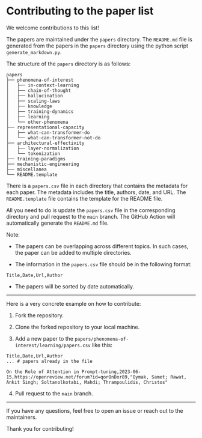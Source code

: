 # Contributing to the paper list

We welcome contributions to this list!

The papers are maintained under the `papers` directory.
The `README.md` file is generated from the papers in the `papers` directory using the python script `generate_markdown.py`.

The structure of the `papers` directory is as follows:

```
papers
├── phenomena-of-interest
│   ├── in-context-learning
│   ├── chain-of-thought
│   ├── hallucination
│   ├── scaling-laws
│   ├── knowledge
│   ├── training-dynamics
│   ├── learning
│   └── other-phenomena
├── representational-capacity
│   ├── what-can-transformer-do
│   └── what-can-transformer-not-do
├── architectural-effectivity
│   ├── layer-normalization
│   └── tokenization
├── training-paradigms
├── mechanistic-engineering
├── miscellanea
└── README.template
```

There is a `papers.csv` file in each directory that contains the metadata for each paper. The metadata includes the title, authors, date, and URL. The `README.template` file contains the template for the README file.

All you need to do is update the `papers.csv` file in the corresponding directory and pull request to the `main` branch. The GitHub Action will automatically generate the `README.md` file.

Note:

- The papers can be overlapping across different topics. In such cases, the paper can be added to multiple directories.

- The information in the `papers.csv` file should be in the following format:

```csv
Title,Date,Url,Author
```

- The papers will be sorted by date automatically.

---

Here is a very concrete example on how to contribute:

1. Fork the repository.

2. Clone the forked repository to your local machine.

3. Add a new paper to the `papers/phenomena-of-interest/learning/papers.csv` like this:

```csv
Title,Date,Url,Author
... # papers already in the file

On the Role of Attention in Prompt-tuning,2023-06-15,https://openreview.net/forum?id=qorOnDor89,"Oymak, Samet; Rawat, Ankit Singh; Soltanolkotabi, Mahdi; Thrampoulidis, Christos"
```

4. Pull request to the `main` branch.

---

If you have any questions, feel free to open an issue or reach out to the maintainers.

Thank you for contributing!